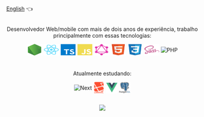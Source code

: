 <div align="left">
  <a href="https://github.com/lucasthalless">
  <a href="./README_en.md">English</a> 👈
<!--   <img height="180em" src="https://github-readme-stats.vercel.app/api/top-langs/?username=lucasthalless&layout=compact&langs_count=7&theme=midnight-purple"/> -->
  <!-- <img height="180em" src="https://github-readme-stats.vercel.app/api?username=lucasthalless&show_icons=true&theme=graywhite&include_all_commits=true&count_private=true"/> -->
</div>

<div style="display: inline_block" align="center"><br>
<!--   <img align="left" width="430em" src="https://github.com/lucasthalless/lucasthalless/blob/main/biggerpicture.jpg"/> -->
  <!-- ✩₊˚.⋆☾⋆⁺₊✧ 𓃢 -->
  <p>Desenvolvedor Web/mobile com mais de dois anos de experiência, trabalho principalmente com essas tecnologias:</p>
  <img align="center" alt="Node" height="30" width="40" src="https://raw.githubusercontent.com/devicons/devicon/master/icons/nodejs/nodejs-original.svg" />
  <img align="center" alt="React" height="30" width="40" src="https://raw.githubusercontent.com/devicons/devicon/master/icons/react/react-original.svg">
  <img align="center" alt="TS" height="30" width="40" src="https://raw.githubusercontent.com/devicons/devicon/master/icons/typescript/typescript-plain.svg">
  <img align="center" alt="JS" height="30" width="40" src="https://raw.githubusercontent.com/devicons/devicon/master/icons/javascript/javascript-plain.svg">
  <img align="center" alt="GraphQL" height="30" width="40" src="https://raw.githubusercontent.com/devicons/devicon/master/icons/graphql/graphql-plain.svg">
  <img align="center" alt="HTML" height="30" width="40" src="https://raw.githubusercontent.com/devicons/devicon/master/icons/html5/html5-original.svg">
  <img align="center" alt="CSS" height="30" width="40" src="https://raw.githubusercontent.com/devicons/devicon/master/icons/css3/css3-original.svg">
  <img align="center" alt="SASS" height="30" width="40" src="https://raw.githubusercontent.com/devicons/devicon/master/icons/sass/sass-original.svg">
  <img align="center" alt="PHP" height="30" width="40" src="https://cdn.jsdelivr.net/gh/devicons/devicon/icons/php/php-plain.svg">

  #

  <p>Atualmente estudando:</p>
  <img align="center" alt="Next" height="30" width="30" src="https://camo.githubusercontent.com/f21f1fa29dfe5e1d0772b0efe2f43eca2f6dc14f2fede8d9cbef4a3a8210c91d/68747470733a2f2f6173736574732e76657263656c2e636f6d2f696d6167652f75706c6f61642f76313636323133303535392f6e6578746a732f49636f6e5f6c696768745f6261636b67726f756e642e706e67" />
  <img align="center" alt="Laravel" height="30" width="30" src="https://github.com/devicons/devicon/blob/master/icons/laravel/laravel-plain-wordmark.svg" />
  <img align="center" alt="VueJS" height="30" width="30" src="https://github.com/devicons/devicon/blob/master/icons/vuejs/vuejs-original.svg" />
  <img align="center" alt="PostgreSQL" height="30" width="30" src="https://github.com/devicons/devicon/blob/master/icons/postgresql/postgresql-original-wordmark.svg" />

</div>
  
  ##
 
<div align="center">
  <a target="_blank" href="https://www.linkedin.com/in/lucastds/"><img height="30em" src="https://img.shields.io/badge/LinkedIn-000000?style=for-the-badge&logo=linkedin&logoColor=white" /></a>
  
  <!-- <p>𓆝 𓆟 𓆞 𓆝 𓆟 𓆞 𓆝 𓆟 𓆞 𓆝 𓆟 𓆞 𓆝 𓆟 𓆞 𓆝 𓆟</p> -->
</div>
